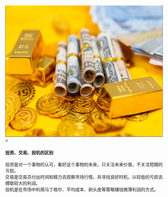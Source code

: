 <img src="images/gold.PNG" style="height:420px;width:100%;"></img>
<<h4>投资、交易、投机的区别</h4>
投资是对一个事物的认可，看好这个事物的未来，只关注未来价值，不关注短期的亏损。  
交易是交易员付出时间和精力去观察市场行情，并寻找良好时机，以较低的亏损去搏取较大的利润。  
投机是在市场中利用马丁格尔、平均成本、剥头皮等策略赚钱微薄利润的方式。


